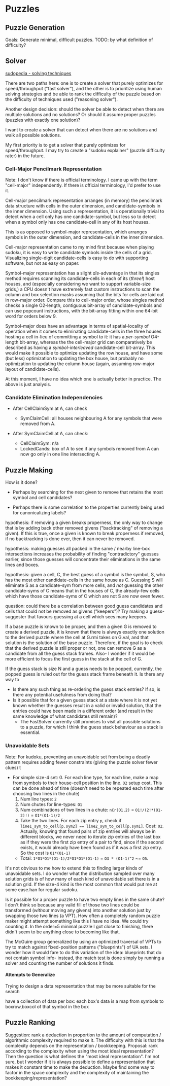 # Puzzles

## Puzzle Generation

Goals: Generate minimal, difficult puzzles. TODO: by what definition of difficulty?

## Solver

[sudopedia - solving techniques](https://www.sudopedia.org/wiki/Solving_Technique)

There are two paths here: one is to create a solver that purely optimizes for speed/throughput ("fast solver"), and the other is to prioritize using human solving strategies and be able to rank the difficulty of the puzzle based on the difficulty of techniques used ("reasoning solver").

Another design decision: should the solver be able to detect when there are multiple solutions and no solutions? Or should it assume proper puzzles (puzzles with exactly one solution)?

I want to create a solver that can detect when there are no solutions and walk all possible solutions.

My first priority is to get a solver that purely optimizes for speed/throughput. I may try to create a "sudoku explainer" (puzzle difficulty rater) in the future.

### Cell-Major Pencilmark Representation

Note: I don't know if there is official terminology. I came up with the term "cell-major" independently. If there is official terminology, I'd prefer to use it.

Cell-major pencilmark representation arranges (in memory) the pencilmark data structure with cells in the outer dimension, and candidate-symbols in the inner dimension. Using such a representation, it is operationally trivial to detect when a cell only has one candidate-symbol, but less so to detect when a symbol only has one candidate-cell in any of its host houses.

This is as opposed to symbol-major representation, which arranges symbols in the outer dimension, and candidate-cells in the inner dimension.

Cell-major representation came to my mind first because when playing sudoku, it is easy to write candidate symbols inside the cells of a grid. Visualizing single-digit candidate-cells is easy to do with supporting software, but not as easy on paper.

Symbol-major representation has a slight _dis_-advantage in that its singles method requires scanning its candidate-cells in each of its (_three!_) host houses, and (especially considering we want to support variable-size grids,) a CPU doesn't have extremely fast custom instructions to scan the column and box selection masks assuming that the bits for cells are laid out in row-major order. Compare this to cell-major order, whose singles method checks a single O2-length, contiguous bit-array of candidate-symbols and can use popcount instructions, with the bit-array fitting within one 64-bit word for orders below 9.

Symbol-major does have an advantage in terms of spatial-locality of operation when it comes to eliminating candidate-cells in the three houses hosting a cell in-lieu of committing a symbol to it: it has a _per-symbol_ O4-length bit-array, whereas the the cell-major grid can comparatively be described as having a _symbol-interleaved_ candidate-cell bit-array. This would make it possible to optimize updating the row house, and have some (but less) optimization to updating the box house, but probably no optimization to updating the column house (again, assuming row-major layout of candidate-cells).

At this moment, I have no idea which one is actually better in practice. The above is just analysis.

### Candidate Elimination Independencies

- After CellClaimSym at A, can check
  - SymClaimCell: all houses neighbouring A for any symbols that were removed from A.

- After SymClaimCell at A, can check:
  - CellClaimSym: n/a
  - LockedCands: box of A to see if any symbols removed from A can now go only in one line intersecting A.

## Puzzle Making

How is it done?

- Perhaps by searching for the next given to remove that retains the most symbol and cell candidates?

- Perhaps there is some correlation to the properties currently being used for canonicalizing labels?

hypothesis: if removing a given breaks properness, the only way to change that is by adding back other removed givens ("backtracking" of removing a given). If this is true, once a given is known to break properness if removed, if no backtracking is done ever, then it can never be removed.

hypothesis: making guesses all packed in the same / nearby line-box intersections increases the probability of finding "contradictory" guesses earlier, since those guesses will concentrate their eliminations in the same lines and boxes.

hypothesis: given a cell, C, the best guess of a symbol is the symbol, S, who has the most other candidate-cells in the same house as C. Guessing S will eliminate S as a candidate-sym from more cells, and _not_ guessing the other candidate-syms of C means that in the houses of C, the already-few cells which have those candidate-syms of C which are not S are now even fewer.

question: could there be a correlation between good guess candidates and cells that could not be removed as givens ("keepers")? Try making a guess-suggester that favours guessing at a cell which sees many keepers.

If a base puzzle is known to be proper, and then a given G is removed to create a derived puzzle, it is known that there is always exactly one solution to the derived puzzle where the cell at G.rmi takes on G.val, and that solution is the solution of the base puzzle. Therefore, if the goal is to check that the derived puzzle is still proper or not, one can remove G as a candidate from all the guess stack frames. Also- I wonder if it would be more efficient to focus the first guess in the stack at the cell of G.

If the guess stack is size N and a guess needs to be popped, currently, the popped guess is ruled out for the guess stack frame beneath it. Is there any way to
-  Is there any such thing as re-ordering the guess stack entries? If so, is there any potential usefulness from doing that?
  - Is it possible that for a given guess stack at a state where it is not yet known whether the guesses result in a valid or invalid solution, that the entries could have been made in a different order (and result in the same knowledge of what candidates still remain)?
    - The FastSolver currently still promises to visit all possible solutions to a puzzle, for which I think the guess stack behaviour as a stack is essential.

### Unavoidable Sets

Note: For kudoku, preventing an unavoidable set from being a deadly pattern requires adding fewer constraints (giving the puzzle solver fewer clues) t

- For simple size-4 set:
  0. For each line type, for each line, make a map from symbols to their house-cell position in the line. `O2` setup cost. This can be done ahead of time (doesn't need to be repeated each time after choosing two lines in the chute)
  1. Num line types: `2`
  2. Num chutes for line-types: `O1`
  3. Num combinations of two lines in a chute: `nCr(O1,2)` = `O1!/(2!*(O1-2)!)` = `O1*(O1-1)/2`
  4. Take the two lines. For each zip entry `p`, check if `line1_sym_to_cell[p.sym2] == line2_sym_to_cell[p.sym1]`. Cost: `O2`. Actually, knowing that found pairs of zip entries will always be in different blocks, we never need to iterate zip entries of the last box as if they were the first zip entry of a pair to find, since if the second exists, it would already have been found as if it was a first zip entry. So the cost is `O1*(O1-1)`
  - Total: `1*O1*O1*(O1-1)/2*O1*O1*(O1-1)` = `O3 * (O1-1)^2` ~= `O5`.

It's not obvious to me how to extend this to finding larger kinds of unavoidable sets. I do wonder what the distribution sampled over many solution grids is of how many of each kind of unavoidable set there is in a solution grid. If the size-4 kind is the most common that would put me at some ease.han for regular sudoku.

Is it possible for a proper puzzle to have two empty lines in the same chute? I don't think so because any valid fill of those two lines could be transformed (_without_ moving any givens) into another solution just by swapping those two lines (a VPT). How often a completely random puzzle maker might attempt something like this I have no idea. We could try counting it. In the order=5 minimal puzzle I got close to finishing, there didn't seem to be anything close to becoming like that.

The McGuire group generalized by using an optimized traversal of VPTs to try to match against fixed-position patterns ("blueprints") of UA sets. I wonder how it would fare to do this variation of the idea: blueprints that do not contain symbol info- instead, the match test is done simply by running a solver and counting the number of solutions it finds.

#### Attempts to Generalize

Trying to design a data representation that may be more suitable for the search

have a collection of data per box:
each box's data is a map from symbols to boxrow,boxcol of that symbol in the box

## Puzzle Ranking

Suggestion: rank a deduction in proportion to the amount of computation / algorithmic complexity required to make it. The difficulty with this is that the complexity depends on the representation / bookkeeping. Proposal: rank according to the complexity when using the most ideal representation? Then the question is what defines the "most ideal representation". I'm not sure, but I wonder if it is always possible to define a representation that makes it constant time to make the deduction. Maybe find some way to factor in the space complexity and the complexity of maintaining the bookkeeping/representation?
